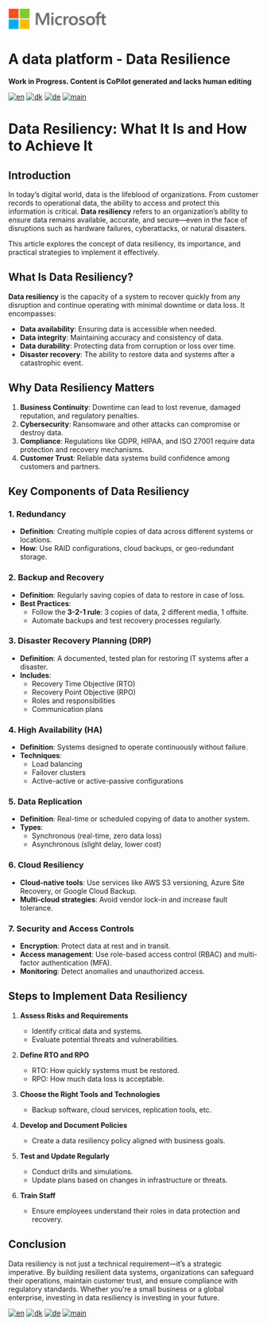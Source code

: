 ![microsoft](../images/microsoft.png)

# A data platform - Data Resilience

**Work in Progress. Content is CoPilot generated and lacks human editing**

[![en](https://img.shields.io/badge/lang-en-blue.svg)](Ops-Data-Resilience.md)
[![dk](https://img.shields.io/badge/lang-da-red.svg)](Ops-Data-Resilience-da.md)
[![de](https://img.shields.io/badge/lang-de-yellow.svg)](Ops-Data-Resilience-de.md)
[![main](https://img.shields.io/badge/main-document-green.svg)](../README.md)

# Data Resiliency: What It Is and How to Achieve It

## Introduction

In today’s digital world, data is the lifeblood of organizations. From customer records to operational data, the ability to access and protect this information is critical. **Data resiliency** refers to an organization’s ability to ensure data remains available, accurate, and secure—even in the face of disruptions such as hardware failures, cyberattacks, or natural disasters.

This article explores the concept of data resiliency, its importance, and practical strategies to implement it effectively.

## What Is Data Resiliency?

**Data resiliency** is the capacity of a system to recover quickly from any disruption and continue operating with minimal downtime or data loss. It encompasses:

- **Data availability**: Ensuring data is accessible when needed.
- **Data integrity**: Maintaining accuracy and consistency of data.
- **Data durability**: Protecting data from corruption or loss over time.
- **Disaster recovery**: The ability to restore data and systems after a catastrophic event.

## Why Data Resiliency Matters

1. **Business Continuity**: Downtime can lead to lost revenue, damaged reputation, and regulatory penalties.
2. **Cybersecurity**: Ransomware and other attacks can compromise or destroy data.
3. **Compliance**: Regulations like GDPR, HIPAA, and ISO 27001 require data protection and recovery mechanisms.
4. **Customer Trust**: Reliable data systems build confidence among customers and partners.

## Key Components of Data Resiliency

### 1. Redundancy

- **Definition**: Creating multiple copies of data across different systems or locations.
- **How**: Use RAID configurations, cloud backups, or geo-redundant storage.

### 2. Backup and Recovery

- **Definition**: Regularly saving copies of data to restore in case of loss.
- **Best Practices**:
  - Follow the **3-2-1 rule**: 3 copies of data, 2 different media, 1 offsite.
  - Automate backups and test recovery processes regularly.

### 3. Disaster Recovery Planning (DRP)

- **Definition**: A documented, tested plan for restoring IT systems after a disaster.
- **Includes**:
  - Recovery Time Objective (RTO)
  - Recovery Point Objective (RPO)
  - Roles and responsibilities
  - Communication plans

### 4. High Availability (HA)

- **Definition**: Systems designed to operate continuously without failure.
- **Techniques**:
  - Load balancing
  - Failover clusters
  - Active-active or active-passive configurations

### 5. Data Replication

- **Definition**: Real-time or scheduled copying of data to another system.
- **Types**:
  - Synchronous (real-time, zero data loss)
  - Asynchronous (slight delay, lower cost)

### 6. Cloud Resiliency

- **Cloud-native tools**: Use services like AWS S3 versioning, Azure Site Recovery, or Google Cloud Backup.
- **Multi-cloud strategies**: Avoid vendor lock-in and increase fault tolerance.

### 7. Security and Access Controls

- **Encryption**: Protect data at rest and in transit.
- **Access management**: Use role-based access control (RBAC) and multi-factor authentication (MFA).
- **Monitoring**: Detect anomalies and unauthorized access.

## Steps to Implement Data Resiliency

1. **Assess Risks and Requirements**
   - Identify critical data and systems.
   - Evaluate potential threats and vulnerabilities.

2. **Define RTO and RPO**
   - RTO: How quickly systems must be restored.
   - RPO: How much data loss is acceptable.

3. **Choose the Right Tools and Technologies**
   - Backup software, cloud services, replication tools, etc.

4. **Develop and Document Policies**
   - Create a data resiliency policy aligned with business goals.

5. **Test and Update Regularly**
   - Conduct drills and simulations.
   - Update plans based on changes in infrastructure or threats.

6. **Train Staff**
   - Ensure employees understand their roles in data protection and recovery.

## Conclusion

Data resiliency is not just a technical requirement—it’s a strategic imperative. By building resilient data systems, organizations can safeguard their operations, maintain customer trust, and ensure compliance with regulatory standards. Whether you're a small business or a global enterprise, investing in data resiliency is investing in your future.

[![en](https://img.shields.io/badge/lang-en-blue.svg)](Ops-Data-Resilience.md)
[![dk](https://img.shields.io/badge/lang-da-red.svg)](Ops-Data-Resilience-da.md)
[![de](https://img.shields.io/badge/lang-de-yellow.svg)](Ops-Data-Resilience-de.md)
[![main](https://img.shields.io/badge/main-document-green.svg)](../README.md)
